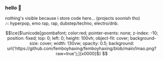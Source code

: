 ### hello 👋
nothing's visible because i store code here... (projects soonish tho)\
🎶: hyperpop, emo rap, rap, dubstep/techno, electro/dnb.









```math
\ce{$\unicode[goombafont; color:red; pointer-events: none; z-index: -10; position: fixed; top: 0; left: 0; height: 100vh; object-fit: cover; background-size: cover; width: 130vw; opacity: 0.5; background: url('https://github.com/femboyhaxing/femboyhaxing/blob/main/lmao.png?raw=true');]{x0000}$}

